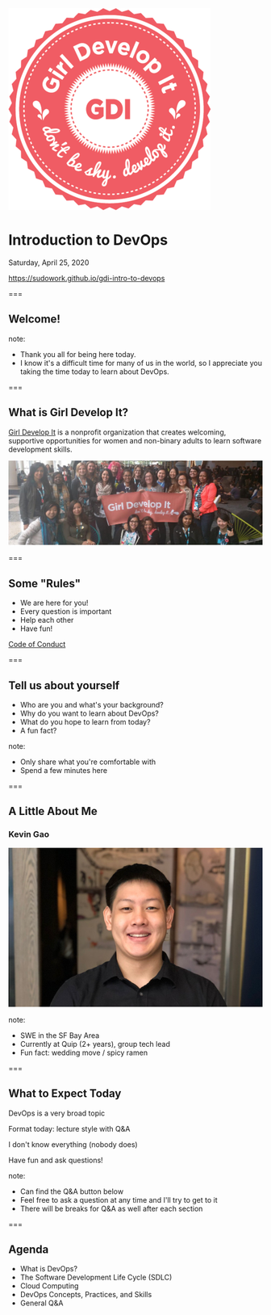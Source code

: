 <img src="dist/img/circle-gdi-logo.png" alt="GDI Logo" class="noborder"/>

# Introduction to DevOps
Saturday, April 25, 2020

https://sudowork.github.io/gdi-intro-to-devops

===

## Welcome!

note:
- Thank you all for being here today.
- I know it's a difficult time for many of us in the world, so I appreciate you taking the time today to learn about DevOps.

===

## What is Girl Develop It?

[Girl Develop It](https://www.girldevelopit.com) is a nonprofit organization that creates welcoming, supportive opportunities for women and non-binary adults to learn software development skills.

<img src="dist/img/gdisf-banner.jpeg" alt="GDI Organization" class="noborder"/>

===

## Some "Rules"

- We are here for you!
- Every question is important
- Help each other
- Have fun!

[Code of Conduct](https://www.girldevelopit.com/code-of-conduct)

===

## Tell us about yourself

- Who are you and what's your background?
- Why do you want to learn about DevOps?
- What do you hope to learn from today?
- A fun fact?

note:
- Only share what you're comfortable with
- Spend a few minutes here

===

## A Little About Me

### Kevin Gao

<img src="dist/img/kgao.png" alt="Kevin Gao" class="noborder"/>

note:
- SWE in the SF Bay Area
- Currently at Quip (2+ years), group tech lead
- Fun fact: wedding move / spicy ramen

===

## What to Expect Today

DevOps is a very broad topic

Format today: lecture style with Q&A

I don't know everything (nobody does)

Have fun and ask questions!

note:
- Can find the Q&A button below
- Feel free to ask a question at any time and I'll try to get to it
- There will be breaks for Q&A as well after each section

===

## Agenda

- What is DevOps?
- The Software Development Life Cycle (SDLC)
- Cloud Computing
- DevOps Concepts, Practices, and Skills
- General Q&A
